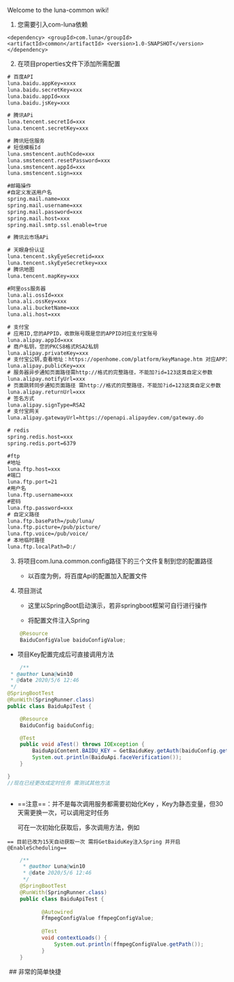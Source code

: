 Welcome to the luna-common wiki!

 1. 您需要引入com-luna依赖

`<dependency>
    <groupId>com.luna</groupId>
    <artifactId>common</artifactId>
    <version>1.0-SNAPSHOT</version>
</dependency>` 

 2. 在项目properties文件下添加所需配置

  ```xml
# 百度API
luna.baidu.appKey=xxxx
luna.baidu.secretKey=xxx
luna.baidu.appId=xxx
luna.baidu.jsKey=xxx

# 腾讯APi
luna.tencent.secretId=xxx
luna.tencent.secretKey=xxx

# 腾讯短信服务
# 短信模板Id
luna.smstencent.authCode=xxx
luna.smstencent.resetPassword=xxx
luna.smstencent.appId=xxx
luna.smstencent.sign=xxx

#邮箱操作
#自定义发送用户名
spring.mail.name=xxx
spring.mail.username=xxx
spring.mail.password=xxx
spring.mail.host=xxx
spring.mail.smtp.ssl.enable=true

# 腾讯云市场APi

# 天眼身份认证
luna.tencent.skyEyeSecretid=xxx
luna.tencent.skyEyeSecretkey=xxx
# 腾讯地图
luna.tencent.mapKey=xxx

#阿里oss服务器
luna.ali.ossId=xxx
luna.ali.ossKey=xxx
luna.ali.bucketName=xxx
luna.ali.host=xxx

# 支付宝
# 应用ID,您的APPID，收款账号既是您的APPID对应支付宝账号
luna.alipay.appId=xxx
# 商户私钥，您的PKCS8格式RSA2私钥
luna.alipay.privateKey=xxx
# 支付宝公钥,查看地址：https://openhome.com/platform/keyManage.htm 对应APPID下的支付宝公钥。
luna.alipay.publicKey=xxx
# 服务器异步通知页面路径需http://格式的完整路径，不能加?id=123这类自定义参数
luna.alipay.notifyUrl=xxx
# 页面跳转同步通知页面路径 需http://格式的完整路径，不能加?id=123这类自定义参数
luna.alipay.returnUrl=xxx
# 签名方式
luna.alipay.signType=RSA2
# 支付宝网关
luna.alipay.gatewayUrl=https://openapi.alipaydev.com/gateway.do

# redis
spring.redis.host=xxx
spring.redis.port=6379

#ftp
#地址
luna.ftp.host=xxx
#端口
luna.ftp.port=21
#用户名
luna.ftp.username=xxx
#密码
luna.ftp.password=xxx
# 自定义路径
luna.ftp.basePath=/pub/luna/
luna.ftp.picture=/pub/picture/
luna.ftp.voice=/pub/voice/
# 本地临时路径
luna.ftp.localPath=D:/

  ```

  

3. 将项目com.luna.common.config路径下的三个文件复制到您的配置路径

   - 以百度为例，将百度Api的配置加入配置文件

4. 项目测试

   - 这里以SpringBoot启动演示，若非springboot框架可自行进行操作

   - 将配置文件注入Spring

 ```java
     @Resource
     BaiduConfigValue baiduConfigValue;
 ```

   - 项目Key配置完成后可直接调用方法

```java
    /**
 * @author Luna@win10
 * @date 2020/5/6 12:46
 */
@SpringBootTest
@RunWith(SpringRunner.class)
public class BaiduApiTest {

	@Resource
	BaiduConfig baiduConfig;

	@Test
	public void aTest() throws IOException {
		BaiduApiContent.BAIDU_KEY = GetBaiduKey.getAuth(baiduConfig.getAppKey(), baiduConfig.getSecretKey());
		System.out.println(BaiduApi.faceVerification());
	}

}
//现在已经更改成定时任务 需测试其他方法
     
```

   - ==注意==：并不是每次调用服务都需要初始化Key ，Key为静态变量，但30天需更换一次，可以调用定时任务

     可在一次初始化获取后，多次调用方法，例如
     
    == 目前已改为15天自动获取一次 需将GetBaiduKey注入Spring 并开启 @EnableScheduling==

 ```java
     /**
      * @author Luna@win10
      * @date 2020/5/6 12:46
      */
     @SpringBootTest
     @RunWith(SpringRunner.class)
     public class BaiduApiTest {
     
     	    @Autowired
            FfmpegConfigValue ffmpegConfigValue;
        
            @Test
            void contextLoads() {
                System.out.println(ffmpegConfigValue.getPath());
            }
     }
 ```

​     ## 非常的简单快捷

